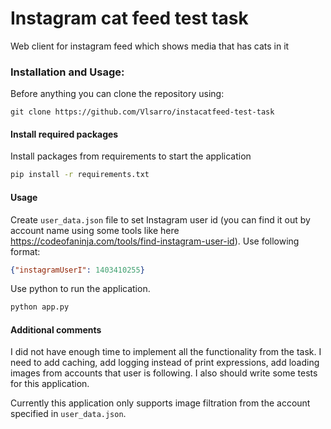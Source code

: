 # Instagram cat feed test task
Web client for instagram feed which shows media that has cats in it
### Installation and Usage:
Before anything you can clone the repository using:
```
git clone https://github.com/Vlsarro/instacatfeed-test-task
```
#### Install required packages
Install packages from requirements to start the application
```bash
pip install -r requirements.txt
```

#### Usage
Create `user_data.json` file to set Instagram user id (you can find it out by account name using some tools like here https://codeofaninja.com/tools/find-instagram-user-id). Use following format:
```json
{"instagramUserI": 1403410255}
```
Use python to run the application.
```bash
python app.py
```
#### Additional comments
I did not have enough time to implement all the functionality from the task. I need to add caching, add logging instead of print expressions, add loading images from accounts that user is following. I also should write some tests for this application.

Currently this application only supports image filtration from the account specified in `user_data.json`.  